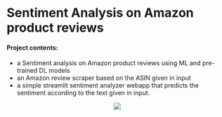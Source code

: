 # Sentiment Analysis on Amazon product reviews

#### Project contents:
- a Sentiment analysis on Amazon product reviews using ML and pre-trained DL models
- an Amazon review scraper based on the ASIN given in input
- a simple streamlit sentiment analyzer webapp that predicts the sentiment according to the text given in input.


<p align="center">
  <img src="https://media.geeksforgeeks.org/wp-content/cdn-uploads/20210722215846/sentiment-analysis.jpg">
</p>
